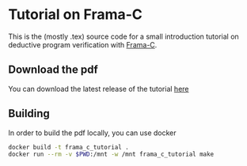 # Tutorial on Frama-C 

This is the (mostly .tex) source code for a small introduction tutorial on deductive program verification with [Frama-C](https://www.frama-c.com). 

## Download the pdf 

You can download the latest release of the tutorial [here](https://github.com/nikolaushuber/frama_c_tutorial/releases/latest/download/frama_c_tutorial.pdf)

## Building

In order to build the pdf locally, you can use docker

```sh
docker build -t frama_c_tutorial .
docker run --rm -v $PWD:/mnt -w /mnt frama_c_tutorial make
```

